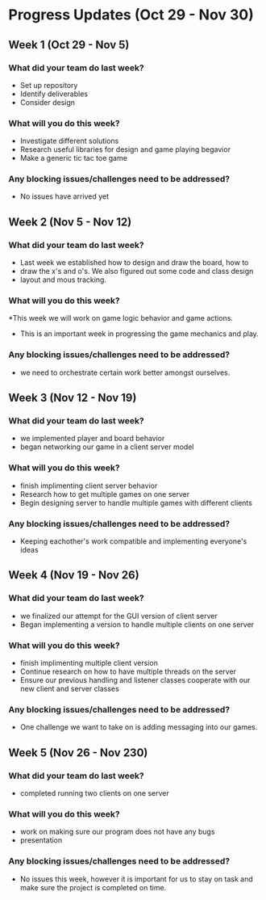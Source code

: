# Progress Updates (Oct 29 - Nov 30)

## Week 1 (Oct 29 - Nov 5)

### What did your team do last week?
* Set up repository
* Identify deliverables
* Consider design

### What will you do this week?
* Investigate different solutions
* Research useful libraries for design and game playing begavior
* Make a generic tic tac toe game

### Any blocking issues/challenges need to be addressed?
* No issues have arrived yet


## Week 2 (Nov 5 - Nov 12)

### What did your team do last week?
* Last week we established how to design and draw the board, how to
* draw the x's and o's. We also figured out some code and class design
* layout and mous tracking.

### What will you do this week?
*This week we will work on game logic behavior and game actions.
* This is an important week in progressing the game mechanics and play.

### Any blocking issues/challenges need to be addressed?
* we need to orchestrate certain work better amongst ourselves.

## Week 3 (Nov 12 - Nov 19)

### What did your team do last week?
* we implemented player and board behavior
* began networking our game in a client server model

### What will you do this week?
* finish implimenting client server behavior
* Research how to get multiple games on one server
* Begin designing server to handle multiple games with different clients

### Any blocking issues/challenges need to be addressed?
* Keeping eachother's work compatible and implementing everyone's ideas

## Week 4 (Nov 19 - Nov 26)

### What did your team do last week?
* we finalized our attempt for the GUI version of client server
* Began implementing a version to handle multiple clients on one server

### What will you do this week?
* finish implimenting multiple client version
* Continue research on how to have multiple threads on the server
* Ensure our previous handling and listener classes cooperate with our new client and server classes

### Any blocking issues/challenges need to be addressed?
* One challenge we want to take on is adding messaging into our games.

## Week 5 (Nov 26 - Nov 230)

### What did your team do last week?
* completed running two clients on one server 

### What will you do this week?
* work on making sure our program does not have any bugs
* presentation

### Any blocking issues/challenges need to be addressed?
* No issues this week, however it is important for us to stay on task and make sure the project is completed on time.